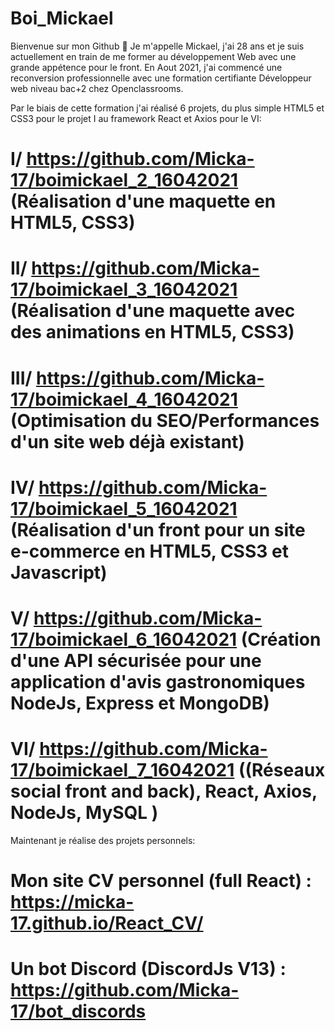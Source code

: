 # Boi_Mickael

Bienvenue sur mon Github 👋
Je m'appelle Mickael, j'ai 28 ans et je suis actuellement en train de me former au développement Web avec une grande appétence pour le front. En Aout  2021, j'ai commencé une reconversion professionnelle avec une formation certifiante Développeur web niveau bac+2 chez Openclassrooms.

Par le biais de cette formation j'ai réalisé 6 projets, du plus simple HTML5 et CSS3 pour le projet I au framework React et Axios pour le VI:

# I/ https://github.com/Micka-17/boimickael_2_16042021 (Réalisation d'une maquette en HTML5, CSS3)

# II/ https://github.com/Micka-17/boimickael_3_16042021 (Réalisation d'une maquette avec des animations en HTML5, CSS3)

# III/ https://github.com/Micka-17/boimickael_4_16042021 (Optimisation du SEO/Performances d'un site web déjà existant)

# IV/ https://github.com/Micka-17/boimickael_5_16042021 (Réalisation d'un front pour un site e-commerce en HTML5, CSS3 et Javascript)

# V/ https://github.com/Micka-17/boimickael_6_16042021 (Création d'une API sécurisée pour une application d'avis gastronomiques NodeJs, Express et MongoDB)

# VI/ https://github.com/Micka-17/boimickael_7_16042021 ((Réseaux social front and back), React, Axios, NodeJs, MySQL )

Maintenant je réalise des projets personnels:

# Mon site CV personnel (full React) : https://micka-17.github.io/React_CV/

# Un bot Discord (DiscordJs V13) : https://github.com/Micka-17/bot_discords
